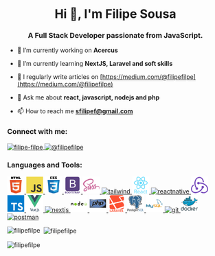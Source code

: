 <!-- create by https://rahuldkjain.github.io/gh-profile-readme-generator/ -->
<h1 align="center">Hi 👋, I'm Filipe Sousa</h1>
<h3 align="center">A Full Stack Developer passionate from JavaScript.</h3>

- 🔭 I’m currently working on **Acercus**

- 🌱 I’m currently learning **NextJS, Laravel and soft skills**

- 📝 I regularly write articles on [https://medium.com/@filipefilpe](https://medium.com/@filipefilpe)

- 💬 Ask me about **react, javascript, nodejs and php**

- 📫 How to reach me **sfilipef@gmail.com**

<h3 align="left">Connect with me:</h3>
<p align="left">
    <a href="https://linkedin.com/in/filipe-filpe" target="blank">
        <img align="center"
            src="https://raw.githubusercontent.com/rahuldkjain/github-profile-readme-generator/master/src/images/icons/Social/linked-in-alt.svg"
            alt="filipe-filpe" height="30" width="40" />
    </a>
    <a href="https://medium.com/@filipefilpe" target="blank">
        <img align="center"
            src="https://raw.githubusercontent.com/rahuldkjain/github-profile-readme-generator/master/src/images/icons/Social/medium.svg"
            alt="@filipefilpe" height="30" width="40" />
    </a>
</p>

<h3 align="left">Languages and Tools:</h3>
<p align="left">
    <!-- html5 -->
    <a href="https://www.w3.org/html/" target="_blank">
        <img src="https://raw.githubusercontent.com/devicons/devicon/master/icons/html5/html5-original-wordmark.svg" alt="html5"
            width="40" height="40"
            styles="border-style: none; background: white !important; padding: 8px; border-radius: 5px; border: 1px;"
        />
    </a>
    <!-- javascript -->
    <a href="https://developer.mozilla.org/en-US/docs/Web/JavaScript" target="_blank">
        <img src="https://raw.githubusercontent.com/devicons/devicon/master/icons/javascript/javascript-original.svg" alt="javascript"
            width="40" height="40"
            styles="border-style: none; background: white !important; padding: 8px; border-radius: 5px; border: 1px;"
        />
    </a>
    <!-- css3 -->
    <a href="https://www.w3schools.com/css/" target="_blank">
        <img src="https://raw.githubusercontent.com/devicons/devicon/master/icons/css3/css3-original-wordmark.svg" alt="css3"
            width="40" height="40"
            styles="border-style: none; background: white !important; padding: 8px; border-radius: 5px; border: 1px;"
        />
    </a>
    <!-- bootstrap -->
    <a href="https://getbootstrap.com" target="_blank">
        <img src="https://raw.githubusercontent.com/devicons/devicon/master/icons/bootstrap/bootstrap-plain-wordmark.svg" alt="bootstrap"
            width="40" height="40"
            styles="border-style: none; background: white !important; padding: 8px; border-radius: 5px; border: 1px;"
        />
    </a>
    <!-- sass -->
    <a href="https://sass-lang.com" target="_blank">
        <img src="https://raw.githubusercontent.com/devicons/devicon/master/icons/sass/sass-original.svg" alt="sass"
            width="40" height="40"
            styles="border-style: none; background: white !important; padding: 8px; border-radius: 5px; border: 1px;"
        />
    </a>
    <!-- tailwindcss -->
    <a href="https://tailwindcss.com/" target="_blank">
        <img src="https://www.vectorlogo.zone/logos/tailwindcss/tailwindcss-icon.svg" alt="tailwind"
            width="40" height="40"
            styles="border-style: none; background: white !important; padding: 8px; border-radius: 5px; border: 1px;"
        />
    </a>
    <!-- reactjs -->
    <a href="https://reactjs.org/" target="_blank">
        <img src="https://raw.githubusercontent.com/devicons/devicon/master/icons/react/react-original-wordmark.svg" alt="react"
            width="40" height="40"
            styles="border-style: none; background: white !important; padding: 8px; border-radius: 5px; border: 1px;"
        />
    </a>
    <!-- reactnative -->
    <a href="https://reactnative.dev/" target="_blank">
        <img src="https://reactnative.dev/img/header_logo.svg" alt="reactnative"
            width="40" height="40"
            styles="border-style: none; background: white !important; padding: 8px; border-radius: 5px; border: 1px;"
        />
    </a>
    <!-- redux -->
    <a href="https://redux.js.org" target="_blank">
        <img src="https://raw.githubusercontent.com/devicons/devicon/master/icons/redux/redux-original.svg" alt="redux"
            width="40" height="40"
            styles="border-style: none; background: white !important; padding: 8px; border-radius: 5px; border: 1px;"
        />
    </a>
    <!-- typescript -->
    <a href="https://www.typescriptlang.org/" target="_blank">
        <img src="https://raw.githubusercontent.com/devicons/devicon/master/icons/typescript/typescript-original.svg" alt="typescript"
            width="40" height="40"
            styles="border-style: none; background: white !important; padding: 8px; border-radius: 5px; border: 1px;"
        />
    </a>
    <!-- vuejs -->
    <a href="https://vuejs.org/" target="_blank">
        <img src="https://raw.githubusercontent.com/devicons/devicon/master/icons/vuejs/vuejs-original-wordmark.svg" alt="vuejs"
            width="40" height="40"
            styles="border-style: none; background: white !important; padding: 8px; border-radius: 5px; border: 1px;"
        />
    </a>
    <!-- nextjs -->
    <a href="https://nextjs.org/" target="_blank">
        <img src="https://cdn.worldvectorlogo.com/logos/nextjs-3.svg" alt="nextjs"
            width="40" height="40"
            styles="border-style: none; background: white !important; padding: 8px; border-radius: 5px; border: 1px;"
        />
    </a>
    <!-- nodejs -->
    <a href="https://nodejs.org" target="_blank">
        <img src="https://raw.githubusercontent.com/devicons/devicon/master/icons/nodejs/nodejs-original-wordmark.svg" alt="nodejs"
            width="40" height="40"
            styles="border-style: none; background: white !important; padding: 8px; border-radius: 5px; border: 1px;"
        />
    </a>
    <!-- php -->
    <a href="https://www.php.net" target="_blank">
        <img src="https://raw.githubusercontent.com/devicons/devicon/master/icons/php/php-original.svg" alt="php"
            width="40" height="40"
            styles="border-style: none; background: white !important; padding: 8px; border-radius: 5px; border: 1px;"
        />
    </a>
    <!-- laravel -->
    <a href="https://laravel.com/" target="_blank">
        <img src="https://raw.githubusercontent.com/devicons/devicon/master/icons/laravel/laravel-plain-wordmark.svg" alt="laravel"
            width="40" height="40"
            styles="border-style: none; background: white !important; padding: 8px; border-radius: 5px; border: 1px;"
        />
    </a>
    <!-- postgresql -->
    <a href="https://www.postgresql.org" target="_blank">
        <img src="https://raw.githubusercontent.com/devicons/devicon/master/icons/postgresql/postgresql-original-wordmark.svg" alt="postgresql"
            width="40" height="40"
            styles="border-style: none; background: white !important; padding: 8px; border-radius: 5px; border: 1px;"
        />
    </a>
    <!-- mysql -->
    <a href="https://www.mysql.com/" target="_blank">
        <img src="https://raw.githubusercontent.com/devicons/devicon/master/icons/mysql/mysql-original-wordmark.svg" alt="mysql"
            width="40" height="40"
            styles="border-style: none; background: white !important; padding: 8px; border-radius: 5px; border: 1px;"
        />
    </a>
    <!-- git -->
    <a href="https://git-scm.com/" target="_blank">
        <img src="https://www.vectorlogo.zone/logos/git-scm/git-scm-icon.svg" alt="git"
            width="40" height="40"
            styles="border-style: none; background: white !important; padding: 8px; border-radius: 5px; border: 1px;"
        />
    </a>
    <!-- docker -->
    <a href="https://www.docker.com/" target="_blank">
        <img src="https://raw.githubusercontent.com/devicons/devicon/master/icons/docker/docker-original-wordmark.svg" alt="docker"
            width="40" height="40"
            styles="border-style: none; background: white !important; padding: 8px; border-radius: 5px; border: 1px;"
        />
    </a>
    <!-- postman -->
    <a href="https://postman.com" target="_blank">
        <img src="https://www.vectorlogo.zone/logos/getpostman/getpostman-icon.svg" alt="postman"
            width="40" height="40"
            styles="border-style: none; background: white !important; padding: 8px; border-radius: 5px; border: 1px;"
        />
    </a>
</p>

<p>
    <img align="left" src="https://github-readme-stats.vercel.app/api/top-langs?username=filipefilpe&show_icons=true&locale=en&layout=compact" alt="filipefilpe" />
</p>

<p>&nbsp;
    <img align="center" src="https://github-readme-stats.vercel.app/api?username=filipefilpe&show_icons=true&locale=en" alt="filipefilpe" />
</p>

<p>
    <img align="center" src="https://github-readme-streak-stats.herokuapp.com/?user=filipefilpe&" alt="filipefilpe" />
</p>

